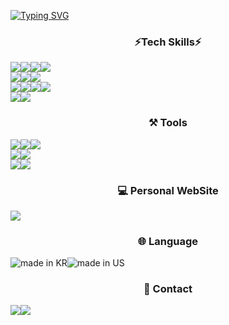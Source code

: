 <a href="https://git.io/typing-svg"><img src="https://readme-typing-svg.demolab.com?font=Honk&size=50&pause=1000&color=F7F400&center=true&vCenter=true&random=false&width=1000&height=200&lines=Front+End+%26+Back+End+Developer;Enjoy+to+learn+new+things" alt="Typing SVG" /></a>

<div align="center">
<h3>⚡Tech Skills⚡</h3>
<div style="display: flex;">
<img src="https://img.shields.io/badge/html5-%23E34F26.svg?style=for-the-badge&logo=html5&logoColor=white" />
<img src="https://img.shields.io/badge/css3-%231572B6.svg?style=for-the-badge&logo=css3&logoColor=white" />
    <img src="https://img.shields.io/badge/SASS-hotpink.svg?style=for-the-badge&logo=SASS&logoColor=white" />
<img src="https://img.shields.io/badge/javascript-%23323330.svg?style=for-the-badge&logo=javascript&logoColor=%23F7DF1E" />
</div>
    
<div style="display:flex;">
  <img src="https://img.shields.io/badge/react-20232a.svg?style=for-the-badge&logo=react&logoColor=61DAFB" />
  <img src="https://img.shields.io/badge/styled--components-DB7093?style=for-the-badge&logo=styled-components&logoColor=white" />
  <img src="https://img.shields.io/badge/chart.js-F5788D.svg?style=for-the-badge&logo=chart.js&logoColor=white" />
</div>
<div style="display:flex;">
 <img src="https://img.shields.io/badge/node.js-6DA55F?style=for-the-badge&logo=node.js&logoColor=white" />
 <img src="https://img.shields.io/badge/express.js-%23404d59.svg?style=for-the-badge&logo=express&logoColor=%2361DAFB" />
 <img src="https://img.shields.io/badge/mysql-4479A1.svg?style=for-the-badge&logo=mysql&logoColor=white" />
  <img src="https://img.shields.io/badge/redux-%23593d88.svg?style=for-the-badge&logo=redux&logoColor=white" /> 
</div>

<div style="display:flex;">
  <img src="https://img.shields.io/badge/TypeScript-007ACC?style=for-the-badge&logo=typescript&logoColor=white" />
  <img src="https://img.shields.io/badge/Next.js-000?logo=nextdotjs&logoColor=fff&style=for-the-badge"/>
</div>

<h3>⚒ Tools</h3>
<div style="display:flex;">
 <img src="https://img.shields.io/badge/Visual%20Studio%20Code-0078d7.svg?style=for-the-badge&logo=visual-studio-code&logoColor=white" />
 <img src="https://img.shields.io/badge/GitHub-100000?style=for-the-badge&logo=github&logoColor=white" />
  <img src="https://img.shields.io/badge/Insomnia-black?style=for-the-badge&logo=insomnia&logoColor=5849BE" />
</div>
<div style="display:flex;">
 <img src="https://img.shields.io/badge/adobe%20illustrator-%23FF9A00.svg?style=for-the-badge&logo=adobe%20illustrator&logoColor=white" />
 <img src="https://img.shields.io/badge/adobe%20photoshop-%2331A8FF.svg?style=for-the-badge&logo=adobe%20photoshop&logoColor=white" />
</div>

<div style="display:flex;">
  <img src="https://img.shields.io/badge/Adobe%20InDesign-49021F?style=for-the-badge&logo=adobeindesign&logoColor=white" />
  <img src="https://img.shields.io/badge/Amazon_AWS-232F3E?style=for-the-badge&logo=amazon-aws&logoColor=white" />
</div>

<h3>💻 Personal WebSite</h3>
<div style="display:flex;">
    <a href="https://junbeomwoo.vercel.app/en" target="_blank">
     <img src="https://img.shields.io/badge/Junbeom-%202329.svg?style=for-the-badge&logo=vercel&logoColor=white"> 
    </a>
</div>  

<h3>🌐 Language</h3>
<div style="display:flex;">
    <img src="https://raw.githubusercontent.com/pedromxavier/flag-badges/main/badges/KR.svg" alt="made in KR">
        <img src="https://raw.githubusercontent.com/pedromxavier/flag-badges/main/badges/US.svg" alt="made in US">
</div>  
        
<h3>📝  Contact</h3>
<div style="display:flex;">
 <img src="https://img.shields.io/badge/junbeom2.woo@gmail.com-D14836?style=for-the-badge&logo=gmail&logoColor=white" />
<a href="https://www.linkedin.com/in/woojunbeom/" target="_blank">
 <img src="https://img.shields.io/badge/in/woojunbeom-%230077B5.svg?style=for-the-badge&logo=linkedin&logoColor=white" 
</a>
</div>  
</div> 

<!--
**junbeomwooo/junbeomwooo** is a ✨ _special_ ✨ repository because its `README.md` (this file) appears on your GitHub profile.

 /** 깃허브 stat 표시하기*/
 ![Anurag's GitHub stats](https://github-readme-stats.vercel.app/api?username=junbeomwooo&show_icons=true&theme=radical)

Here are some ideas to get you started:

- 🔭 I’m currently working on ...
- 🌱 I’m currently learning ...
- 👯 I’m looking to collaborate on ...
- 🤔 I’m looking for help with ...
- 💬 Ask me about ...
- 📫 How to reach me: ...
- 😄 Pronouns: ...
- ⚡ Fun fact: ...
-->
